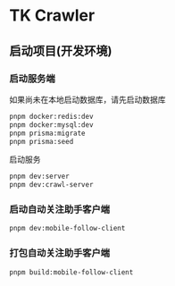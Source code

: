 # TK Crawler

## 启动项目(开发环境)

### 启动服务端

如果尚未在本地启动数据库，请先启动数据库

```bash
pnpm docker:redis:dev
pnpm docker:mysql:dev
pnpm prisma:migrate
pnpm prisma:seed
```

启动服务

```bash
pnpm dev:server
pnpm dev:crawl-server
```

### 启动自动关注助手客户端

```bash
pnpm dev:mobile-follow-client
```

### 打包自动关注助手客户端

```bash
pnpm build:mobile-follow-client
```
